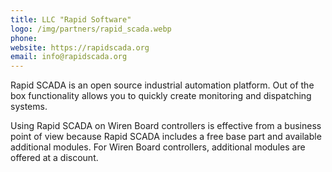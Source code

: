```yaml
---
title: LLC "Rapid Software"
logo: /img/partners/rapid_scada.webp
phone: 
website: https://rapidscada.org
email: info@rapidscada.org
---
```


Rapid SCADA is an open source industrial automation platform. Out of the box functionality allows you to quickly create monitoring and dispatching systems.

Using Rapid SCADA on Wiren Board controllers is effective from a business point of view because Rapid SCADA includes a free base part and available additional modules. For Wiren Board controllers, additional modules are offered at a discount.
